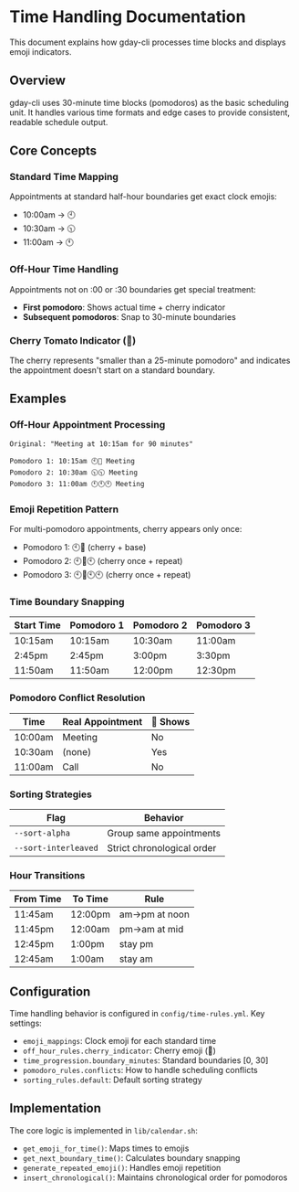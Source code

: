 # Time Handling Documentation

This document explains how gday-cli processes time blocks and displays emoji indicators.

## Overview

gday-cli uses 30-minute time blocks (pomodoros) as the basic scheduling unit. It handles various time formats and edge cases to provide consistent, readable schedule output.

## Core Concepts

### Standard Time Mapping
Appointments at standard half-hour boundaries get exact clock emojis:
- 10:00am → 🕙
- 10:30am → 🕥  
- 11:00am → 🕚

### Off-Hour Time Handling
Appointments not on :00 or :30 boundaries get special treatment:
- **First pomodoro**: Shows actual time + cherry indicator
- **Subsequent pomodoros**: Snap to 30-minute boundaries

### Cherry Tomato Indicator (🍒)
The cherry represents "smaller than a 25-minute pomodoro" and indicates the appointment doesn't start on a standard boundary.

## Examples

### Off-Hour Appointment Processing
```
Original: "Meeting at 10:15am for 90 minutes"

Pomodoro 1: 10:15am 🕙🍒 Meeting
Pomodoro 2: 10:30am 🕥🕥 Meeting  
Pomodoro 3: 11:00am 🕚🕚🕚 Meeting
```

### Emoji Repetition Pattern
For multi-pomodoro appointments, cherry appears only once:
- Pomodoro 1: 🕙🍒 (cherry + base)
- Pomodoro 2: 🕙🍒🕙 (cherry once + repeat)
- Pomodoro 3: 🕙🍒🕙🕙 (cherry once + repeat)

### Time Boundary Snapping
| Start Time | Pomodoro 1 | Pomodoro 2 | Pomodoro 3 |
|------------|------------|------------|------------|
| 10:15am    | 10:15am    | 10:30am    | 11:00am    |
| 2:45pm     | 2:45pm     | 3:00pm     | 3:30pm     |
| 11:50am    | 11:50am    | 12:00pm    | 12:30pm    |

### Pomodoro Conflict Resolution
| Time    | Real Appointment | 🍅 Shows |
|---------|------------------|----------|
| 10:00am | Meeting          | No       |
| 10:30am | (none)           | Yes      |
| 11:00am | Call             | No       |

### Sorting Strategies
| Flag               | Behavior                   |
|--------------------|----------------------------|
| `--sort-alpha`     | Group same appointments    |
| `--sort-interleaved` | Strict chronological order |

### Hour Transitions
| From Time | To Time  | Rule          |
|-----------|----------|---------------|
| 11:45am   | 12:00pm  | am→pm at noon |
| 11:45pm   | 12:00am  | pm→am at mid  |
| 12:45pm   | 1:00pm   | stay pm       |
| 12:45am   | 1:00am   | stay am       |

## Configuration

Time handling behavior is configured in `config/time-rules.yml`. Key settings:

- `emoji_mappings`: Clock emoji for each standard time
- `off_hour_rules.cherry_indicator`: Cherry emoji (🍒)
- `time_progression.boundary_minutes`: Standard boundaries [0, 30]
- `pomodoro_rules.conflicts`: How to handle scheduling conflicts
- `sorting_rules.default`: Default sorting strategy

## Implementation

The core logic is implemented in `lib/calendar.sh`:
- `get_emoji_for_time()`: Maps times to emojis
- `get_next_boundary_time()`: Calculates boundary snapping
- `generate_repeated_emoji()`: Handles emoji repetition
- `insert_chronological()`: Maintains chronological order for pomodoros